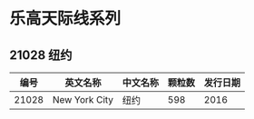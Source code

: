 # 乐高天际线系列

## 21028 纽约

| 编号  | 英文名称 | 中文名称 | 颗粒数 | 发行日期 |
| ---- | ---- | ---- | ---- | ---- |
| 21028 |	New York City	| 纽约	| 598 |	2016 |
